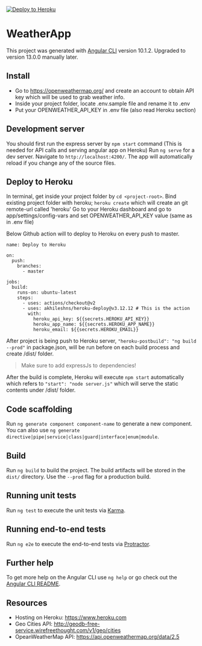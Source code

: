 [![Deploy to Heroku](https://github.com/webceyhan/ng-weather-app/actions/workflows/heroku.yml/badge.svg)](https://github.com/webceyhan/ng-weather-app/actions/workflows/heroku.yml)

# WeatherApp

This project was generated with [Angular CLI](https://github.com/angular/angular-cli) version 10.1.2.
Upgraded to version 13.0.0 manually later.

## Install

- Go to https://openweathermap.org/ and create an account to obtain API key which will be used to grab weather info.
- Inside your project folder, locate .env.sample file and rename it to .env
- Put your OPENWEATHER_API_KEY in .env file (also read Heroku section)
  
## Development server

You should first run the express server by `npm start` command (This is needed for API calls and serving angular app on Heroku)
Run `ng serve` for a dev server. Navigate to `http://localhost:4200/`. The app will automatically reload if you change any of the source files.

## Deploy to Heroku

In terminal, get inside your project folder by `cd <project-root>`. 
Bind existing project folder with heroku; `heroku create` which will create an git remote-url called 'heroku'
Go to your Heroku dashboard and go to app/settings/config-vars and set OPENWEATHER_API_KEY value (same as in .env file)

Below Github action will to deploy to Heroku on every push to master.
```
name: Deploy to Heroku

on:
  push:
    branches:
      - master

jobs:
  build:
    runs-on: ubuntu-latest
    steps:
      - uses: actions/checkout@v2
      - uses: akhileshns/heroku-deploy@v3.12.12 # This is the action
        with:
          heroku_api_key: ${{secrets.HEROKU_API_KEY}}
          heroku_app_name: ${{secrets.HEROKU_APP_NAME}}
          heroku_email: ${{secrets.HEROKU_EMAIL}}
```

After project is being push to Heroku server, `"heroku-postbuild": "ng build --prod"` in package.json, 
will be run before on each build process and create /dist/<project-name> folder. 

> Make sure to add expressJs to dependencies!

After the build is complete, Heroku will execute  `npm start` automatically which refers to `"start": "node server.js"` 
which will serve the static contents under /dist/<project-name> folder.

## Code scaffolding

Run `ng generate component component-name` to generate a new component. You can also use `ng generate directive|pipe|service|class|guard|interface|enum|module`.

## Build

Run `ng build` to build the project. The build artifacts will be stored in the `dist/` directory. Use the `--prod` flag for a production build.

## Running unit tests

Run `ng test` to execute the unit tests via [Karma](https://karma-runner.github.io).

## Running end-to-end tests

Run `ng e2e` to execute the end-to-end tests via [Protractor](http://www.protractortest.org/).

## Further help

To get more help on the Angular CLI use `ng help` or go check out the [Angular CLI README](https://github.com/angular/angular-cli/blob/master/README.md).
  
## Resources
  
- Hosting on Heroku: https://www.heroku.com
- Geo Cities API: http://geodb-free-service.wirefreethought.com/v1/geo/cities
- OpeanWeatherMap API: https://api.openweathermap.org/data/2.5
